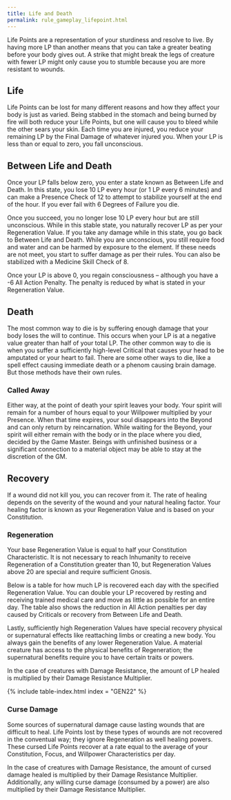 ```yaml
---
title: Life and Death
permalink: rule_gameplay_lifepoint.html
---
```


Life Points are a representation of your sturdiness and resolve to live. By having more LP than another means that you can take a greater beating before your body gives out. A strike that might break the legs of creature with fewer LP might only cause you to stumble because you are more resistant to wounds. 

## Life
Life Points can be lost for many different reasons and how they affect your body is just as varied. Being stabbed in the stomach and being burned by fire will both reduce your Life Points, but one will cause you to bleed while the other sears your skin. Each time you are injured, you reduce your remaining LP by the Final Damage of whatever injured you. When your LP is less than or equal to zero, you fall unconscious.

## Between Life and Death
Once your LP falls below zero, you enter a state known as Between Life and Death. In this state, you lose 10 LP every hour (or 1 LP every 6 minutes) and can make a Presence Check of 12 to attempt to stabilize yourself at the end of the hour. If you ever fail with 6 Degrees of Failure you die.

Once you succeed, you no longer lose 10 LP every hour but are still unconscious. While in this stable state, you naturally recover LP as per your Regeneration Value. If you take any damage while in this state, you go back to Between Life and Death. While you are unconscious, you still require food and water and can be harmed by exposure to the element. If these needs are not meet, you start to suffer damage as per their rules. You can also be stabilized with a Medicine Skill Check of 8.

Once your LP is above 0, you regain consciousness – although you have a -6 All Action Penalty. The penalty is reduced by what is stated in your Regeneration Value.

## Death
The most common way to die is by suffering enough damage that your body loses the will to continue. This occurs when your LP is at a negative value greater than half of your total LP. The other common way to die is when you suffer a sufficiently high-level Critical that causes your head to be amputated or your heart to fail. There are some other ways to die, like a spell effect causing immediate death or a phenom causing brain damage. But those methods have their own rules.

### Called Away
Either way, at the point of death your spirit leaves your body. Your spirit will remain for a number of hours equal to your Willpower multiplied by your Presence. When that time expires, your soul disappears into the Beyond and can only return by reincarnation. While waiting for the Beyond, your spirit will either remain with the body or in the place where you died, decided by the Game Master. Beings with unfinished business or a significant connection to a material object may be able to stay at the discretion of the GM.

## Recovery
If a wound did not kill you, you can recover from it. The rate of healing depends on the severity of the wound and your natural healing factor. Your healing factor is known as your Regeneration Value and is based on your Constitution.

### Regeneration
Your base Regeneration Value is equal to half your Constitution Characteristic. It is not necessary to reach Inhumanity to receive Regeneration of a Constitution greater than 10, but Regeneration Values above 20 are special and require sufficient Gnosis.

Below is a table for how much LP is recovered each day with the specified Regeneration Value. You can double your LP recovered by resting and receiving trained medical care and move as little as possible for an entire day. The table also shows the reduction in All Action penalties per day caused by Criticals or recovery from Between Life and Death. 

Lastly, sufficiently high Regeneration Values have special recovery physical or supernatural effects like reattaching limbs or creating a new body. You always gain the benefits of any lower Regeneration Value. A material creature has access to the physical benefits of Regeneration; the supernatural benefits require you to have certain traits or powers. 

In the case of creatures with Damage Resistance, the amount of LP healed is multiplied by their Damage Resistance Multiplier.

{% include table-index.html index = "GEN22" %}

### Curse Damage
Some sources of supernatural damage cause lasting wounds that are difficult to heal. Life Points lost by these types of wounds are not recovered in the conventual way; they ignore Regeneration as well healing powers. These cursed Life Points recover at a rate equal to the average of your Constitution, Focus, and Willpower Characteristics per day.

In the case of creatures with Damage Resistance, the amount of cursed damage healed is multiplied by their Damage Resistance Multiplier. Additionally, any willing curse damage (consumed by a power) are also multiplied by their Damage Resistance Multiplier.
